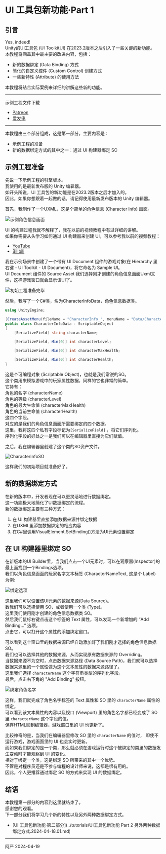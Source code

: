 # UI 工具包新功能·Part 1

## 引言

Yes, indeed!  
Unity的UI工具包 (UI ToolkitUI) 在2023.2版本之后引入了一些关键的新功能。  
本教程将涵盖其中最主要的改进内容，包括：

- 新的数据绑定 (Data Binding) 方式
- 简化的自定义控件 (Custom Control) 创建方式
- 一些新特性 (Attribute) 的使用方法

本教程将结合实际案例来详细的讲解这些新的功能。

---

示例工程文件下载

- [Patreon](https://www.patreon.com/posts/unity-ui-toolkit-102677647?utm_medium=clipboard_copy&utm_source=copyLink&utm_campaign=postshare_creator&utm_content=join_link)
- [爱发电](https://afdian.net/p/379c052cfe9311ee8c5652540025c377)

---

本教程由三个部分组成，这是第一部分，主要内容是：   
- 示例工程的准备
- 新的数据绑定方式的其中之一：通过 UI 构建器绑定 SO

## 示例工程准备

先说一下示例工程的引擎版本。  
我使用的是最新发布版的 Unity 编辑器。  
如开头所说，UI 工具包的新功能是在2023.2版本之后才加入的。  
因此，如果你想跟着一起做的话，请记得使用最新发布版本的 Unity 编辑器。

首先，我制作了一个UXML，这是个简单的角色信息 (Character Info) 画面。

![示例角色信息画面](../images/ui-toolkit-in-Unity-2023/UIToolkitInUnity2023-01.png)

UI 的构建过程我就不解释了，我在以前的视频教程中有过详细的讲解。  
如果你需要从头学习如何通过 UI 构建器来创建 UI，可以参考我以前的视频教程：  

- [YouTube](https://www.youtube.com/playlist?list=PLrn_k3ArwNC1l_upOeWPdfRyLcXBuE-tx)
- [Bilibili](https://www.bilibili.com/video/BV1pK411m7n9/)

我在示例场景中创建了一个带有 UI Document 组件的游戏对象(在 Hierarchy 里右键 - UI Toolkit - UI Document)，将它命名为 Sample UI。  
UI Document 组件的 Source Asset 我们选择刚才创建的角色信息画面Uxml文件，这样游戏窗口就会显示该UI了。

![初始工程准备完毕](../images/ui-toolkit-in-Unity-2023/UIToolkitInUnity2023-02.png)

然后，我写了一个C#类，名为CharacterInfoData，角色信息数据类。

```C#
using UnityEngine;

[CreateAssetMenu(fileName = "CharacterInfo_", menuName = "Data/Character Info")]
public class CharacterInfoData : ScriptableObject
{
    [SerializeField] string characterName;

    [SerializeField, Min(0)] int characterLevel;

    [SerializeField, Min(0)] int characterMaxHealth;

    [SerializeField, Min(0)] int characterHealth;
}
```

这是个可编程对象 (Scriptable Object)，也就是我们常说的SO。  
这个类用来模拟游戏中的玩家属性数据，同样的它也非常的简单。  
它持有：  
角色的名字 (characterName)  
角色的等级 (characterLevel)  
角色的最大生命值 (characterMaxHealth)  
角色的当前生命值 (characterHealth)  
这四个字段。  
对应的是我们的角色信息画面所需要绑定的四个数据。  
这里，我将这四个私有字段标记为`[SerializeField]` ，将它们序列化。  
序列化字段的好处之一是我们可以在编辑器里直接为它们赋值。

之后，我在编辑器里创建了这个类的SO资产文件。

![CharacterInfoSO](../images/ui-toolkit-in-Unity-2023/UIToolkitInUnity2023-03.png)

这样我们的初始项目就准备好了。

## 新的数据绑定方式

在新的版本中，开发者现在可以更灵活地进行数据绑定。  
这一功能极大地简化了UI数据绑定的流程。  
新的数据绑定主要有三种方式：

1. 在 UI 构建器里直接添加数据来源并绑定数据
2. 在UXML里添加数据绑定的相应内容
3. 在C#里调用VisualElement.SetBinding()方法为UI元素设置绑定

## 在 UI 构建器里绑定 SO

在新版本的UI Builder里，当我们点击一个UI元素时，可以在观察器(Inspector)的最上面找到一个Bindings选项。  
我们以角色信息画面的玩家名字文本标签 (CharacterNameText, 这是个 Label) 为例:

![绑定选项](../images/ui-toolkit-in-Unity-2023/UIToolkitInUnity2023-04.png)

这里我们可以设置该UI元素的数据来源(Data Source)。  
数我们可以选择使用 SO，或者使用一个类 (Type)。  
这里我们使用刚才创建的角色信息数据类 SO。  
然后我们鼠标右键点击这个标签的 Text 属性，可以发现一个新增加的 “Add Binding...” 选项。  
点击它，可以打开这个属性的添加绑定窗口。  

可以看到这个窗口里的数据来源已经自动添加好了我们刚才选择的角色信息数据SO。  
我们也可以选择其他的数据来源，从而实现原有数据来源的 Overriding。  
当数据来源不为空时，点击数据来源路径 (Data Source Path)，我们就可以选择数据来源里的一个属性做为这个文本属性的数据来源路径了。  
这里我们选择 `characterName` 这个字符串类型的序列化字段。  
最后，点击右下角的 "Add Binding" 按钮。  

![绑定角色名字](../images/ui-toolkit-in-Unity-2023/UIToolkitInUnity2023-05.png)

这样，我们就完成了角色名字标签的 Text 属性和 SO 里的 `characterName` 属性的绑定。  
可以看到该文本属性的内容以及视口 (Viewport) 里的角色名字都已经变成了 SO 里 `characterName` 这个字段的值。  
保存HTML回到编辑器，游戏窗口里的 UI 也更新了。  

比较神奇的是，当我们在编辑器里修改 SO 里的 `characterName` 的值时， 即使不运行游戏，游戏画面里的 UI 也会实时更新。  
而如果我们绑定的是一个类，那么就必须在游戏运行时这个被绑定的类里的数据发生变动时才能观察到 UI 的变化。  
相对于绑定一个类，这是绑定 SO 所带来的其中一个优势。  
不管是对程序员还是不参与编程的设计师来说，这都是很有用的。  
因此，个人更推荐通过绑定 SO 的方式来实现 UI 的数据绑定。

## 结语

本教程第一部分的内容到这里就结束了。  
感谢您的观看。  
下一部分我们将学习几个新的特性以及另外两种数据绑定方式。  

- [UI 工具包新功能·第二部分](../tutorials/UI工具包新功能 Part 2 另外两种数据绑定方式.2024-04-18.01.md)

---

阿严 2024-04-19
